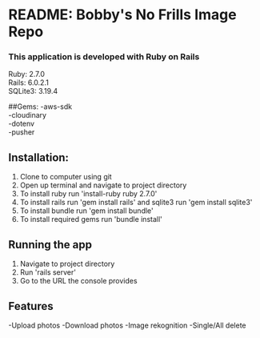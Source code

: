 # README: Bobby's No Frills Image Repo

### This application is developed with Ruby on Rails
Ruby: 2.7.0  
Rails: 6.0.2.1  
SQLite3: 3.19.4  

##Gems:
-aws-sdk  
-cloudinary  
-dotenv  
-pusher  

## Installation:
1. Clone to computer using git
2. Open up terminal and navigate to project directory
3. To install ruby run 'install-ruby ruby 2.7.0' 
4. To install rails run 'gem install rails' and sqlite3 run 'gem install sqlite3'
5. To install bundle run 'gem install bundle'
6. To install required gems run 'bundle install'

## Running the app
1. Navigate to project directory
2. Run 'rails server'
3. Go to the URL the console provides

## Features
-Upload photos
-Download photos
-Image rekognition
-Single/All delete
